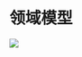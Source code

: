 # 领域模型

![](https://github.com/the-earn-money-system/Document/blob/master/docs/imgs/06-03-DomainModel%20.png)
